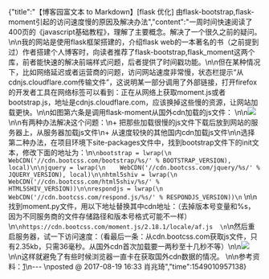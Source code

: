 {"title":"【博客园富文本 to Markdown】[flask 优化] 由flask-bootstrap,flask-moment引起的访问速度慢的原因及解决办法","content":"一周时间快速阅读了400页的《javascript基础教程》，理解了主要概念。解决了一个很久之前的疑问。\n\n我的网站是使用flask框架搭建的，介绍flask web的一本著名的书（之前提到过）作者搭建个人博客时，向读者推荐了flask-bootstrap,flask_moment这两个库，前者能快速的解决前端样式问题，后者提供了时间戳功能。\n\n但在某种情况下，比如网络延迟或者运营商的问题，访问网站速度非常慢，状态栏提示“从cdnjs.cloudflare.com传输文件”，这说明某一部分调用了外部链接，打开firefox的开发者工具在网络标签可以看到：正在从网络上获取moment.js或者bootstrap.js，地址是cdnjs.cloudflare.com，应该换掉这些慢的资源，让网站加载更快。\n\n如图第六条是调用flask-moment从国外cdn加载的js文件：    \n\n![](https://images2017.cnblogs.com/blog/1182173/201708/1182173-20170819161952771-129115230.png)   \n\n有两种办法解决这个问题：\n+ 把那些加载很慢的js文件下载后放到网站的服务器上，从服务器加载js文件\n+ 从速度较快的其他国内cdn加载js文件\n\n选择第二种办法，在项目环境下site-packages文件中，找到bootstrap文件下的init文本，修改下面的地址为：\n```\nbootstrap = lwrap(\n    WebCDN('//cdn.bootcss.com/bootstrap/%s/' % BOOTSTRAP_VERSION), local)\n\njquery = lwrap(\n    WebCDN('//cdn.bootcss.com/jquery/%s/' % JQUERY_VERSION), local)\n\nhtml5shiv = lwrap(\n    WebCDN('//cdn.bootcss.com/html5shiv/%s/' % HTML5SHIV_VERSION))\n\nrespondjs = lwrap(\n    WebCDN('//cdn.bootcss.com/respond.js/%s/' % RESPONDJS_VERSION))\n```  \n\n找到moment.py文件，用以下地址替换其中cdn地址：（去掉版本号变量和%s，因为不同服务商的文件存储路径和版本号格式可能不一样）  \n```\nhttps://cdn.bootcss.com/moment.js/2.18.1/locale/af.js  \n```\n然后重启服务器，试一下访问速度：（看最后一条：从cdn.bootcss.com获取js文件，只有2.35kb，只需36毫秒。从国外cdn首次加载要一两秒至十几秒不等）\n\n![](https://images2017.cnblogs.com/blog/1182173/201708/1182173-20170819155639615-1867907875.png)  \n\n这样就避免了有些时候浏览器一直卡在获取国外cdn数据的情况。  \n\n参考资料：[1](https://zhuanlan.zhihu.com/p/23412590)\n--- \nposted @ 2017-08-19 16:33 肖兆琦","time":1549010957138}
